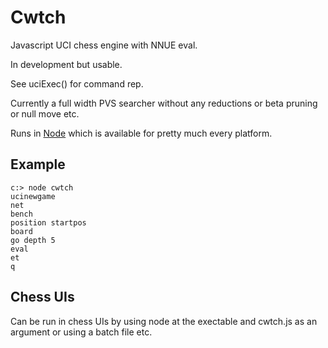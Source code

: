 # Cwtch

Javascript UCI chess engine with NNUE eval.

In development but usable. 

See uciExec() for command rep.

Currently a full width PVS searcher without any reductions or beta pruning or null move etc.

Runs in [Node](https://nodejs.org/en) which is available for pretty much every platform.

## Example

```
c:> node cwtch
ucinewgame
net
bench
position startpos
board
go depth 5
eval
et
q
```

## Chess UIs

Can be run in chess UIs by using node at the exectable and cwtch.js as an argument or using a batch file etc.


